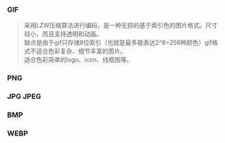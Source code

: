 ### GIF
> 采用LZW压缩算法进行编码，是一种无损的基于索引色的图片格式。尺寸较小，而且支持透明和动画。  
缺点是由于gif只存储8位索引（也就是最多能表达2^8=256种颜色）gif格式不适合色彩复杂、细节丰富的图片。  
适合色彩简单的logo、icon、线框图等。
### PNG
### JPG JPEG
### BMP
### WEBP
